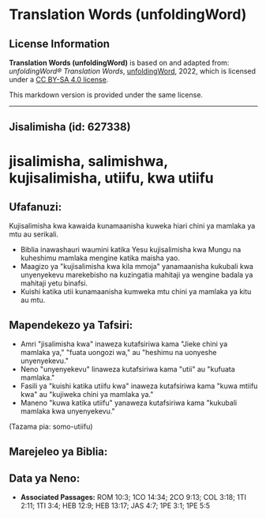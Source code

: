 # Translation Words (unfoldingWord)

## License Information

**Translation Words (unfoldingWord)** is based on and adapted from: _unfoldingWord® Translation Words_, [unfoldingWord](https://unfoldingword.org/utw), 2022, which is licensed under a [CC BY-SA 4.0 license](https://creativecommons.org/licenses/by-sa/4.0/legalcode.en).

This markdown version is provided under the same license.



--------------------------------

## Jisalimisha (id: 627338)

jisalimisha, salimishwa, kujisalimisha, utiifu, kwa utiifu
==========================================================

Ufafanuzi:
----------

Kujisalimisha kwa kawaida kunamaanisha kuweka hiari chini ya mamlaka ya mtu au serikali.

* Biblia inawashauri waumini katika Yesu kujisalimisha kwa Mungu na kuheshimu mamlaka mengine katika maisha yao.
* Maagizo ya "kujisalimisha kwa kila mmoja" yanamaanisha kukubali kwa unyenyekevu marekebisho na kuzingatia mahitaji ya wengine badala ya mahitaji yetu binafsi.
* Kuishi katika utii kunamaanisha kumweka mtu chini ya mamlaka ya kitu au mtu.

Mapendekezo ya Tafsiri:
-----------------------

* Amri "jisalimisha kwa" inaweza kutafsiriwa kama "Jieke chini ya mamlaka ya," "fuata uongozi wa," au "heshimu na uonyeshe unyenyekevu."
* Neno "unyenyekevu" linaweza kutafsiriwa kama "utii" au "kufuata mamlaka."
* Fasili ya "kuishi katika utiifu kwa" inaweza kutafsiriwa kama "kuwa mtiifu kwa" au "kujiweka chini ya mamlaka ya."
* Maneno "kuwa katika utiifu" yanaweza kutafsiriwa kama "kukubali mamlaka kwa unyenyekevu."

(Tazama pia: somo\-utiifu)

Marejeleo ya Biblia:
--------------------

Data ya Neno:
-------------

* **Associated Passages:** ROM 10:3; 1CO 14:34; 2CO 9:13; COL 3:18; 1TI 2:11; 1TI 3:4; HEB 12:9; HEB 13:17; JAS 4:7; 1PE 3:1; 1PE 5:5

